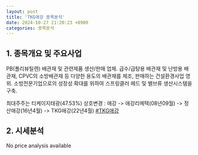 ```yaml
---
layout: post
title: 'TKG애강 종목분석'
date: 2024-10-27 21:20:23 +0900
categories: 종목분석
---
```


## 1. 종목개요 및 주요사업

PB(폴리뷰틸렌) 배관재 및 관련제품 생산/판매 업체. 급수/급탕용 배관재 및 난방용 배관재, CPVC의 소방배관재 등 다양한 용도의 배관재를 제조, 판매하는 건설환경사업 영위. 소방전문기업으로의 성장성 확대를 위하여 스프링클러 헤드 및 밸브류 생산시스템을 구축.

최대주주는 티케이지태광(47.53%) 상호변경 : 애강 -> 애강리메텍(08년09월) -> 정산애강(16년4월) -> TKG애강(22년4월)
[#TKG애강](#)

## 2. 시세분석

No price analysis available
